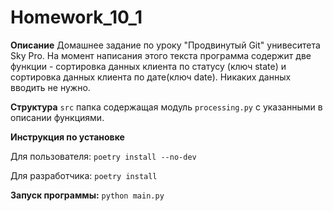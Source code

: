 # Homework_10_1

**Описание**
Домашнее задание по уроку "Продвинутый Git" унивеситета Sky Pro.
На момент написания этого текста программа содержит две функции - сортировка данных клиента по статусу (ключ state)
и сортировка данных клиента по дате(ключ date). Никаких данных вводить не нужно.

**Структура**
`src` папка содержащая модуль `processing.py` с указанными в описании функциями.

**Инструкция по установке**

Для пользователя:
`poetry install --no-dev`

Для разработчика:
`poetry install`

**Запуск программы:**
`python main.py`
